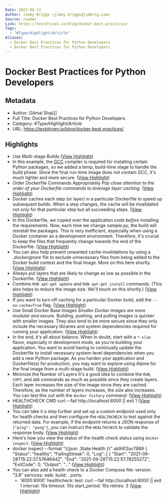 ```yaml
---
Date: 2023-06-13
Author: Jimmy Briggs <jimmy.briggs@jimbrig.com>
Source: reader
Link: https://testdriven.io/blog/docker-best-practices/
Tags:
  - "#Type/Highlight/Article"
Aliases:
  - Docker Best Practices for Python Developers
  - Docker Best Practices for Python Developers
---
```

# Docker Best Practices for Python Developers

## Metadata
- Author: [[Amal Shaji]]
- Full Title: Docker Best Practices for Python Developers
- Category: #Type/Highlight/Article
- URL: https://testdriven.io/blog/docker-best-practices/

## Highlights
- Use Multi-stage Builds ([View Highlight](https://read.readwise.io/read/01gtx369mb7aa1gq9pmjn5ty15))
- In this example, the [GCC](https://gcc.gnu.org/) compiler is required for installing certain Python packages, so we added a temp, build-time stage to handle the build phase. Since the final run-time image does not contain GCC, it's much lighter and more secure. ([View Highlight](https://read.readwise.io/read/01gtx3ecjkvxn0y2yf8hzfh2mc))
- Order Dockerfile Commands Appropriately
  *Pay close attention to the order of your Dockerfile commands to leverage layer caching.* ([View Highlight](https://read.readwise.io/read/01gtx3g7b7dk04vnwjsdb24p6y))
- Docker caches each step (or layer) in a particular Dockerfile to speed up subsequent builds. When a step changes, the cache will be invalidated not only for that particular step but all succeeding steps. ([View Highlight](https://read.readwise.io/read/01gtx3g9jqw4w31ybh0fv0ahpb))
- In this Dockerfile, we copied over the application code *before* installing the requirements. Now, each time we change *sample.py*, the build will reinstall the packages. This is very inefficient, especially when using a Docker container as a development environment. Therefore, it's crucial to keep the files that frequently change towards the end of the Dockerfile. ([View Highlight](https://read.readwise.io/read/01gtx3gnksc3k730k62r9ddf1h))
- You can also help prevent unwanted cache invalidations by using a *.dockerignore* file to exclude unnecessary files from being added to the Docker build context and the final image. More on this here shortly. ([View Highlight](https://read.readwise.io/read/01gtx3h2nce4kbhp1scf9grk4g))
- Always put layers that are likely to change as low as possible in the Dockerfile. ([View Highlight](https://read.readwise.io/read/01gtx3htspq1w6pc7xk1rqb6f2))
- Combine `RUN apt-get update` and `RUN apt-get install` commands. (This also helps to reduce the image size. We'll touch on this shortly.) ([View Highlight](https://read.readwise.io/read/01gtx3hx5px79hdy5tb2ygdqd9))
- If you want to turn off caching for a particular Docker build, add the `--no-cache=True` flag. ([View Highlight](https://read.readwise.io/read/01gtx3j5k3derv1gp1tcb1qm53))
- Use Small Docker Base Images
  *Smaller Docker images are more modular and secure.*
  Building, pushing, and pulling images is quicker with smaller images. They also tend to be more secure since they only include the necessary libraries and system dependencies required for running your application. ([View Highlight](https://read.readwise.io/read/01gtx3jfneshs0vf71hh42463q))
- In the end, it's all about balance. When in doubt, start with a `*-slim` flavor, especially in development mode, as you're building your application. You want to avoid having to continually update the Dockerfile to install necessary system-level dependencies when you add a new Python package. As you harden your application and Dockerfile(s) for production, you may want to explore using Alpine for the final image from a multi-stage build. ([View Highlight](https://read.readwise.io/read/01gtx3k7ebayytsjgrmnv07w1m))
- Minimize the Number of Layers
  It's a good idea to combine the `RUN`, `COPY`, and `ADD` commands as much as possible since they create layers. Each layer increases the size of the image since they are cached. Therefore, as the number of layers increases, the size also increases.
  You can test this out with the `docker history` command: ([View Highlight](https://read.readwise.io/read/01gtx3m9m51z9rvbc9490b4ews))
- HEALTHCHECK CMD curl --fail http://localhost:8000 || exit 1 ([View Highlight](https://read.readwise.io/read/01gtx3rva8vpcwcjexc0sb06dr))
- You can take it a step further and set up a custom endpoint used only for health checks and then configure the `HEALTHCHECK` to test against the returned data. For example, if the endpoint returns a JSON response of `{"ping": "pong"}`, you can instruct the `HEALTHCHECK` to validate the response body. ([View Highlight](https://read.readwise.io/read/01gtx3sgapngyrbzdb49jpq37m))
- Here's how you view the status of the health check status using `docker inspect`: ([View Highlight](https://read.readwise.io/read/01gtx3swyvyh1740dw4ha76kvj))
- docker inspect --format "{{json .State.Health }}" ab94f2ac7889 { "Status": "healthy", "FailingStreak": 0, "Log": [ { "Start": "2021-09-28T15:22:57.5764644Z", "End": "2021-09-28T15:22:57.7825527Z", "ExitCode": 0, "Output": "..." ([View Highlight](https://read.readwise.io/read/01gtx3t2bjfexe86dvj1vwez8k))
- You can also add a health check to a Docker Compose file:
  version: "3.8"
  services:
  web:
  build: .
  ports:
  - '8000:8000'
  healthcheck:
  test: curl --fail http://localhost:8000 || exit 1
  interval: 10s
  timeout: 10s
  start_period: 10s
  retries: 3 ([View Highlight](https://read.readwise.io/read/01gtx3tf04zerzbe3gkaw2b1aj))

